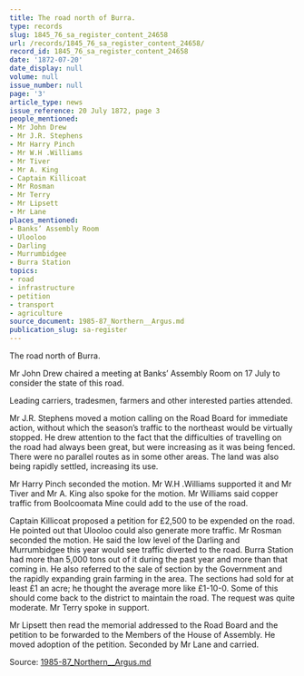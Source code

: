 ```yaml
---
title: The road north of Burra.
type: records
slug: 1845_76_sa_register_content_24658
url: /records/1845_76_sa_register_content_24658/
record_id: 1845_76_sa_register_content_24658
date: '1872-07-20'
date_display: null
volume: null
issue_number: null
page: '3'
article_type: news
issue_reference: 20 July 1872, page 3
people_mentioned:
- Mr John Drew
- Mr J.R. Stephens
- Mr Harry Pinch
- Mr W.H .Williams
- Mr Tiver
- Mr A. King
- Captain Killicoat
- Mr Rosman
- Mr Terry
- Mr Lipsett
- Mr Lane
places_mentioned:
- Banks’ Assembly Room
- Ulooloo
- Darling
- Murrumbidgee
- Burra Station
topics:
- road
- infrastructure
- petition
- transport
- agriculture
source_document: 1985-87_Northern__Argus.md
publication_slug: sa-register
---
```


The road north of Burra.

Mr John Drew chaired a meeting at Banks’ Assembly Room on 17 July to consider the state of this road.

Leading carriers, tradesmen, farmers and other interested parties attended.

Mr J.R. Stephens moved a motion calling on the Road Board for immediate action, without which the season’s traffic to the northeast would be virtually stopped.  He drew attention to the fact that the difficulties of travelling on the road had always been great, but were increasing as it was being fenced.  There were no parallel routes as in some other areas.  The land was also being rapidly settled, increasing its use.

Mr Harry Pinch seconded the motion.  Mr W.H .Williams supported it and Mr Tiver and Mr A. King also spoke for the motion.  Mr Williams said copper traffic from Boolcoomata Mine could add to the use of the road.

Captain Killicoat proposed a petition for £2,500 to be expended on the road.  He pointed out that Ulooloo could also generate more traffic.  Mr Rosman seconded the motion.  He said the low level of the Darling and Murrumbidgee this year would see traffic diverted to the road.  Burra Station had more than 5,000 tons out of it during the past year and more than that coming in.  He also referred to the sale of section by the Government and the rapidly expanding grain farming in the area.  The sections had sold for at least £1 an acre; he thought the average more like £1-10-0.  Some of this should come back to the district to maintain the road.  The request was quite moderate.  Mr Terry spoke in support.

Mr Lipsett then read the memorial addressed to the Road Board and the petition to be forwarded to the Members of the House of Assembly.  He moved adoption of the petition.  Seconded by Mr Lane and carried.

Source: [1985-87_Northern__Argus.md](/downloads/markdown/1985-87_Northern__Argus.md)
